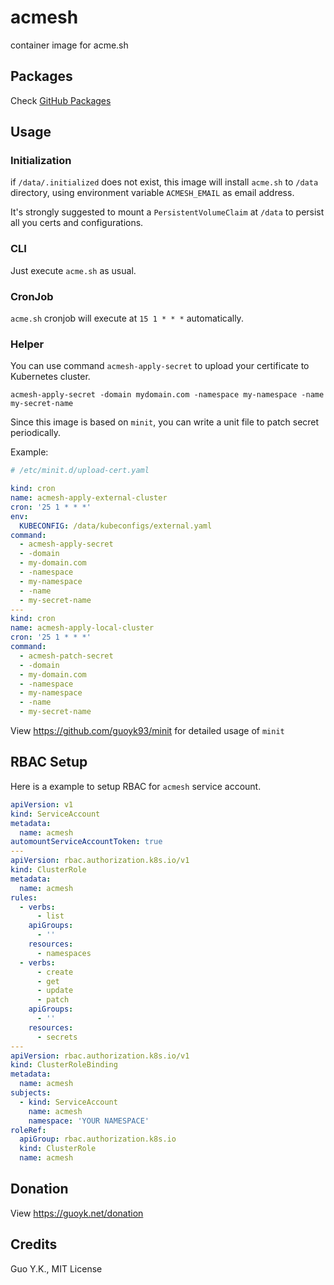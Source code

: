 # acmesh

container image for acme.sh

## Packages

Check [GitHub Packages](https://github.com/guoyk93/acmesh/pkgs/container/acmesh)

## Usage

### Initialization

if `/data/.initialized` does not exist, this image will install `acme.sh` to `/data` directory, using environment variable `ACMESH_EMAIL` as email address.

It's strongly suggested to mount a `PersistentVolumeClaim` at `/data` to persist all you certs and configurations.

### CLI

Just execute `acme.sh` as usual.

### CronJob

`acme.sh` cronjob will execute at `15 1 * * *` automatically.

### Helper

You can use command `acmesh-apply-secret` to upload your certificate to Kubernetes cluster.

```shell
acmesh-apply-secret -domain mydomain.com -namespace my-namespace -name my-secret-name
```

Since this image is based on `minit`, you can write a unit file to patch secret periodically.

Example:

```yaml
# /etc/minit.d/upload-cert.yaml

kind: cron
name: acmesh-apply-external-cluster
cron: '25 1 * * *'
env:
  KUBECONFIG: /data/kubeconfigs/external.yaml
command:
  - acmesh-apply-secret
  - -domain
  - my-domain.com
  - -namespace
  - my-namespace
  - -name
  - my-secret-name
---
kind: cron
name: acmesh-apply-local-cluster
cron: '25 1 * * *'
command:
  - acmesh-patch-secret
  - -domain
  - my-domain.com
  - -namespace
  - my-namespace
  - -name
  - my-secret-name
```

View <https://github.com/guoyk93/minit> for detailed usage of `minit`

## RBAC Setup

Here is a example to setup RBAC for `acmesh` service account.

```yaml
apiVersion: v1
kind: ServiceAccount
metadata:
  name: acmesh
automountServiceAccountToken: true
---
apiVersion: rbac.authorization.k8s.io/v1
kind: ClusterRole
metadata:
  name: acmesh
rules:
  - verbs:
      - list
    apiGroups:
      - ''
    resources:
      - namespaces
  - verbs:
      - create
      - get
      - update
      - patch
    apiGroups:
      - ''
    resources:
      - secrets
---
apiVersion: rbac.authorization.k8s.io/v1
kind: ClusterRoleBinding
metadata:
  name: acmesh
subjects:
  - kind: ServiceAccount
    name: acmesh
    namespace: 'YOUR NAMESPACE'
roleRef:
  apiGroup: rbac.authorization.k8s.io
  kind: ClusterRole
  name: acmesh
```

## Donation

View <https://guoyk.net/donation>

## Credits

Guo Y.K., MIT License
